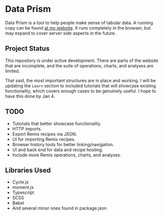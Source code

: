 # Data Prism

Data Prism is a tool to help people make sense of tabular data. A running copy can be found [at my website](https://dataprism.jakesower.com). It runs completely in the browser, but may expand to cover server side aspects in the future.

## Project Status

This repository is under active development. There are parts of the website that are incomplete, and the suite of operations, charts, and analyses are limited.

That said, the most important structures are in place and working. I will be updating the `Learn` section to included tutorials that will showcase existing functionality, which covers enough cases to be genuinely useful. I hope to have this done by Jan 4.

## TODO

- Tutorials that better showcase functionality.
- HTTP imports.
- Export Remix recipes via JSON.
- UI for importing Remix recipes.
- Browser history tools for better linking/navigation.
- UI and back end for data and recipe hosting.
- Include more Remix operations, charts, and analyses.

## Libraries Used

- Cycle.js
- moment.js
- Typescript
- SCSS
- Babel
- And several minor ones found in package.json

